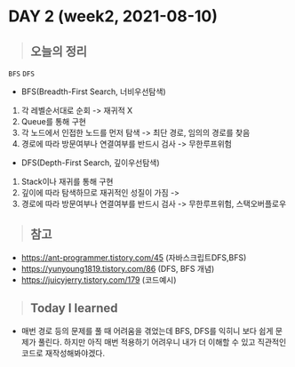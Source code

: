 # DAY 2 (week2, 2021-08-10)
> ## 오늘의 정리
`BFS` `DFS`
- BFS(Breadth-First Search, 너비우선탐색)
 1. 각 레벨순서대로 순회 -> 재귀적 X
 2. Queue를 통해 구현
 3. 각 노드에서 인접한 노드를 먼저 탐색 -> 최단 경로, 임의의 경로를 찾음 
 4. 경로에 따라 방문여부나 연결여부를 반드시 검사 -> 무한루프위험

- DFS(Depth-First Search, 깊이우선탐색)
 1. Stack이나 재귀를 통해 구현
 2. 깊이에 따라 탐색하므로 재귀적인 성질이 가짐 -> 
 3. 경로에 따라 방문여부나 연결여부를 반드시 검사 -> 무한루프위험, 스택오버플로우

> ## 참고
- https://ant-programmer.tistory.com/45 (자바스크립트DFS,BFS)
- https://yunyoung1819.tistory.com/86 (DFS, BFS 개념)
- https://juicyjerry.tistory.com/179 (코드예시)

> ## Today I learned
- 매번 경로 등의 문제를 풀 때 어려움을 겪었는데 BFS, DFS를 익히니 
보다 쉽게 문제가 풀린다. 하지만 아직 매번 적용하기 어려우니 내가 더 이해할 수 있고 직관적인 코드로 재작성해봐야겠다.
